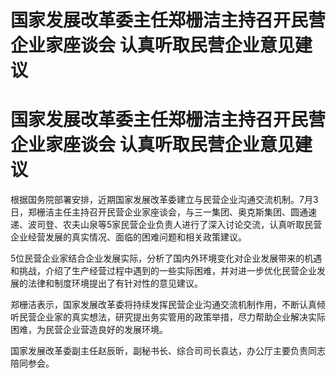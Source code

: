# 国家发展改革委主任郑栅洁主持召开民营企业家座谈会 认真听取民营企业意见建议

# 国家发展改革委主任郑栅洁主持召开民营企业家座谈会 认真听取民营企业意见建议

根据国务院部署安排，近期国家发展改革委建立与民营企业沟通交流机制。7月3日，郑栅洁主任主持召开民营企业家座谈会，与三一集团、奥克斯集团、圆通速递、波司登、农夫山泉等5家民营企业负责人进行了深入讨论交流，认真听取民营企业经营发展的真实情况、面临的困难问题和相关政策建议。

5位民营企业家结合企业发展实际，分析了国内外环境变化对企业发展带来的机遇和挑战，介绍了生产经营过程中遇到的一些实际困难，并对进一步优化民营企业发展的法律和制度环境提出了有针对性的意见建议。

郑栅洁表示，国家发展改革委将持续发挥民营企业沟通交流机制作用，不断认真倾听民营企业家的真实想法，研究提出务实管用的政策举措，尽力帮助企业解决实际困难，为民营企业营造良好的发展环境。

国家发展改革委副主任赵辰昕，副秘书长、综合司司长袁达，办公厅主要负责同志陪同参会。

